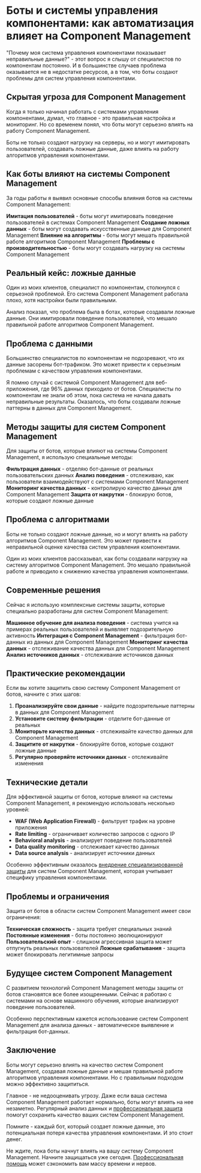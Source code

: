 ﻿# Боты и системы управления компонентами: как автоматизация влияет на Component Management

"Почему моя система управления компонентами показывает неправильные данные?" - этот вопрос я слышу от специалистов по компонентам постоянно. И в большинстве случаев проблема оказывается не в недостатке ресурсов, а в том, что боты создают проблемы для систем управления компонентами.

## Скрытая угроза для Component Management

Когда я только начинал работать с системами управления компонентами, думал, что главное - это правильная настройка и мониторинг. Но со временем понял, что боты могут серьезно влиять на работу Component Management.

Боты не только создают нагрузку на серверы, но и могут имитировать пользователей, создавать ложные данные, даже влиять на работу алгоритмов управления компонентами.

## Как боты влияют на системы Component Management

За годы работы я выявил основные способы влияния ботов на системы Component Management:

**Имитация пользователей** - боты могут имитировать поведение пользователей в системах Component Management
**Создание ложных данных** - боты могут создавать искусственные данные для Component Management
**Влияние на алгоритмы** - боты могут мешать правильной работе алгоритмов Component Management
**Проблемы с производительностью** - боты могут создавать нагрузку на системы Component Management

## Реальный кейс: ложные данные

Один из моих клиентов, специалист по компонентам, столкнулся с серьезной проблемой. Его система Component Management работала плохо, хотя настройки были правильными.

Анализ показал, что проблема была в ботах, которые создавали ложные данные. Они имитировали поведение пользователей, что мешало правильной работе алгоритмов Component Management.

## Проблема с данными

Большинство специалистов по компонентам не подозревают, что их данные засорены бот-трафиком. Это может привести к серьезным проблемам с качеством управления компонентами.

Я помню случай с системой Component Management для веб-приложения, где 96% данных приходило от ботов. Специалисты по компонентам не знали об этом, пока система не начала давать неправильные результаты. Оказалось, что боты создавали ложные паттерны в данных для Component Management.

## Методы защиты для систем Component Management

Для защиты от ботов, которые влияют на системы Component Management, я использую специальные методы:

**Фильтрация данных** - отделяю бот-данные от реальных пользовательских данных
**Анализ поведения** - отслеживаю, как пользователи взаимодействуют с системами Component Management
**Мониторинг качества данных** - контролирую качество данных для Component Management
**Защита от накрутки** - блокирую ботов, которые создают ложные данные

## Проблема с алгоритмами

Боты не только создают ложные данные, но и могут влиять на работу алгоритмов Component Management. Это может привести к неправильной оценке качества систем управления компонентами.

Один из моих клиентов рассказывал, как боты создавали нагрузку на систему алгоритмов Component Management. Это мешало правильной работе и приводило к снижению качества управления компонентами.

## Современные решения

Сейчас я использую комплексные системы защиты, которые специально разработаны для систем Component Management:

**Машинное обучение для анализа поведения** - система учится на примерах реальных пользователей и выявляет подозрительную активность
**Интеграция с Component Management** - фильтрация бот-данных из данных для Component Management
**Мониторинг качества данных** - отслеживание качества данных для Component Management
**Анализ источников данных** - отслеживание источников данных

## Практические рекомендации

Если вы хотите защитить свою систему Component Management от ботов, начните с этих шагов:

1. **Проанализируйте свои данные** - найдите подозрительные паттерны в данных для Component Management
2. **Установите систему фильтрации** - отделите бот-данные от реальных
3. **Мониторьте качество данных** - отслеживайте качество данных для Component Management
4. **Защитите от накрутки** - блокируйте ботов, которые создают ложные данные
5. **Регулярно проверяйте источники данных** - отслеживайте изменения

## Технические детали

Для эффективной защиты от ботов, которые влияют на системы Component Management, я рекомендую использовать несколько уровней:

- **WAF (Web Application Firewall)** - фильтрует трафик на уровне приложения
- **Rate limiting** - ограничивает количество запросов с одного IP
- **Behavioral analysis** - анализирует поведение пользователей
- **Data quality monitoring** - отслеживает качество данных
- **Data source analysis** - анализирует источники данных

Особенно эффективным оказалось [внедрение специализированной защиты](https://progaem.com/ustanovka-antibota-usluga-po-zashhite-ot-botov-vashih-sajtov-na-razlichnyh-cms-sistemah.html) для систем Component Management, которая учитывает специфику управления компонентами.

## Проблемы и ограничения

Защита от ботов в области систем Component Management имеет свои ограничения:

**Техническая сложность** - защита требует специальных знаний
**Постоянные изменения** - боты постоянно эволюционируют
**Пользовательский опыт** - слишком агрессивная защита может отпугнуть реальных пользователей
**Ложные срабатывания** - защита может блокировать легитимные запросы

## Будущее систем Component Management

С развитием технологий Component Management методы защиты от ботов становятся все более изощренными. Сейчас я работаю с системами на основе машинного обучения, которые анализируют поведение пользователей.

Особенно перспективным кажется использование систем Component Management для анализа данных - автоматическое выявление и фильтрация бот-данных.

## Заключение

Боты могут серьезно влиять на качество систем Component Management, создавая ложные данные и мешая правильной работе алгоритмов управления компонентами. Но с правильным подходом можно эффективно защититься.

Главное - не недооценивать угрозу. Даже если ваша система Component Management работает нормально, боты могут влиять на нее незаметно. Регулярный анализ данных и [профессиональная защита](https://progaem.com/ustanovka-antibota-usluga-po-zashhite-ot-botov-vashih-sajtov-na-razlichnyh-cms-sistemah.html) помогут сохранить качество ваших систем Component Management.

Помните - каждый бот, который создает ложные данные, это потенциальная потеря качества управления компонентами. И это стоит денег.

Не ждите, пока боты начнут влиять на вашу систему Component Management. Начните защищаться уже сегодня. [Профессиональная помощь](https://progaem.com/ustanovka-antibota-usluga-po-zashhite-ot-botov-vashih-sajtov-na-razlichnyh-cms-sistemah.html) может сэкономить вам массу времени и нервов.
